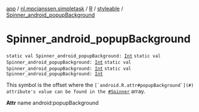 [app](../../../index.md) / [nl.mpcjanssen.simpletask](../../index.md) / [R](../index.md) / [styleable](index.md) / [Spinner_android_popupBackground](.)

# Spinner_android_popupBackground

`static val Spinner_android_popupBackground: `[`Int`](https://kotlinlang.org/api/latest/jvm/stdlib/kotlin/-int/index.html)
`static val Spinner_android_popupBackground: `[`Int`](https://kotlinlang.org/api/latest/jvm/stdlib/kotlin/-int/index.html)
`static val Spinner_android_popupBackground: `[`Int`](https://kotlinlang.org/api/latest/jvm/stdlib/kotlin/-int/index.html)
`static val Spinner_android_popupBackground: `[`Int`](https://kotlinlang.org/api/latest/jvm/stdlib/kotlin/-int/index.html)

This symbol is the offset where the ``[`android.R.attr#popupBackground`](#) attribute's value can be found in the ``[`#Spinner`](-spinner.md) array.

**Attr**
name android:popupBackground

